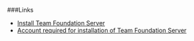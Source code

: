 ###Links
- [Install Team Foundation Server](https://msdn.microsoft.com/en-us/library/dd631899(v=vs.120).aspx)
- [Account required for installation of Team Foundation Server](https://msdn.microsoft.com/en-us/library/dd578625(v=vs.120).aspx)
